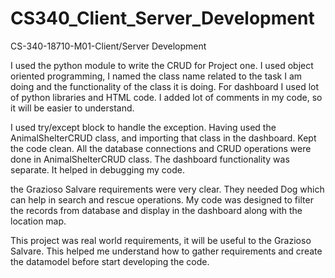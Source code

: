 # CS340_Client_Server_Development
CS-340-18710-M01-Client/Server Development

I used the python module to write the CRUD for Project one. I used object oriented programming, I named the class name related to the task I am doing and the functionality of the class it is doing. For dashboard I used lot of python libraries and HTML code. I added lot of comments in my code, so it will be easier to understand. 

I used try/except block to handle the exception. Having used the AnimalShelterCRUD class, and importing that class in the dashboard. Kept the code clean. All the database connections and CRUD operations were done in AnimalShelterCRUD class. The dashboard functionality was separate. It helped in debugging my code. 

the Grazioso Salvare requirements were very clear. They needed Dog which can help in search and rescue operations. My code was designed to filter the records from database and display in the dashboard along with the location map. 

This project was real world requirements, it will be useful to the Grazioso Salvare. This helped me understand how to gather requirements and create the datamodel before start developing the code. 
